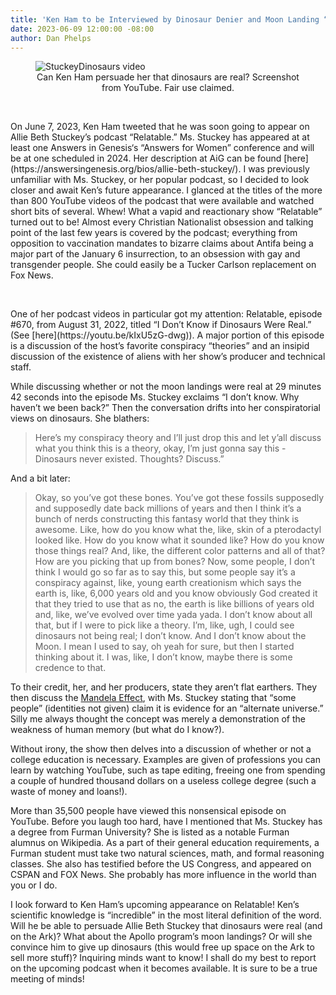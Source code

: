 ```yaml
---
title: 'Ken Ham to be Interviewed by Dinosaur Denier and Moon Landing “Skeptic” '
date: 2023-06-09 12:00:00 -08:00
author: Dan Phelps
---
```


<figure><img src="/uploads/2023/stuckey.jpg" alt="StuckeyDinosaurs video"/>
<figcaption><div align="center">Can Ken Ham persuade her that dinosaurs are real?  Screenshot from YouTube.  Fair use claimed.</div>
</figure>

<p>&nbsp;</p>
On June 7, 2023, Ken Ham tweeted that he was soon going to appear on Allie Beth Stuckey’s podcast “Relatable.” Ms. Stuckey has appeared  at at least one Answers in Genesis‘s “Answers for Women” conference and will be at one scheduled in 2024. Her description at AiG can be found [here](https://answersingenesis.org/bios/allie-beth-stuckey/). I was previously unfamiliar with Ms. Stuckey, or her popular podcast, so I decided to look closer and await Ken’s future appearance. I glanced at the titles of the more than 800 YouTube videos of the podcast that were available and watched short bits of several. Whew! What a vapid and reactionary show “Relatable” turned out to be! Almost every Christian Nationalist obsession and talking point of the last few years is covered by the podcast; everything from opposition to vaccination mandates to bizarre claims about Antifa being a major part of the January 6 insurrection, to an obsession with gay and transgender people. She could easily be a Tucker Carlson replacement on Fox News.

<p>&nbsp;</p>
One of her podcast videos in particular got my attention: Relatable, episode #670, from August 31, 2022, titled “I Don’t Know if Dinosaurs Were Real.” (See [here](https://youtu.be/kIxU5zG-dwg)). A major portion of this episode is a discussion of the host’s favorite conspiracy “theories” and an insipid discussion of the existence of aliens with her show’s producer and technical staff. 

While discussing whether or not the moon landings were real at 29 minutes 42 seconds into the episode Ms. Stuckey exclaims “I don’t know. Why haven’t we been back?” Then the conversation drifts into her conspiratorial views on dinosaurs. She blathers:

> Here’s my conspiracy theory and I’ll just drop this and let y’all discuss what you think this is a theory, okay, I’m just gonna say this - Dinosaurs never existed. Thoughts? Discuss.” 

<!--more-->

And a bit later:

> Okay, so you’ve got these bones. You’ve got these fossils supposedly and supposedly date back millions of years and then I think it’s a bunch of nerds constructing this fantasy world that they think is awesome. Like, how do you know what the, like, skin of a pterodactyl looked like. How do you know what it sounded like? How do you know those things real? And, like, the different color patterns and all of that? How are you picking that up from bones? Now, some people, I don’t think I would go so far as to say this, but some people say it’s a conspiracy against, like, young earth creationism which says the earth is, like, 6,000 years old and you know obviously God created it that they tried to use that as no, the earth is like billions of years old and, like, we’ve evolved over time yada yada. I don’t know about all that, but if I were to pick like a theory. I’m, like, ugh, I could see dinosaurs not being real; I don’t know. And I don’t know about the Moon. I mean I used to say, oh yeah for sure, but then I started thinking about it. I was, like, I don’t know, maybe there is some credence to that. 

To their credit, her, and her producers, state they aren’t flat earthers. They then discuss the [Mandela Effect](https://en.wikipedia.org/wiki/False_memory#Mandela_effect), with Ms. Stuckey stating that “some people” (identities not given) claim it is evidence for an “alternate universe.” Silly me always thought the concept was merely a demonstration of the weakness of human memory (but what do I know?).

Without irony, the show then delves into a discussion of whether or not a college education is necessary. Examples are given of professions you can learn by watching YouTube, such as tape editing, freeing one from spending a couple of hundred thousand dollars on a useless college degree (such a waste of money and loans!).

More than 35,500 people have viewed this nonsensical episode on YouTube. Before you laugh too hard, have I mentioned that Ms. Stuckey has a degree from Furman University? She is listed as a notable Furman alumnus on Wikipedia. As a part of their general education requirements, a Furman student must take two natural sciences, math, and formal reasoning classes. She also has testified before the US Congress, and appeared on CSPAN and FOX News. She probably has more influence in the world than you or I do.

I look forward to Ken Ham’s upcoming appearance on Relatable! Ken’s scientific knowledge is “incredible” in the most literal definition of the word. Will he be able to persuade Allie Beth Stuckey that dinosaurs were real (and on the Ark)? What about the Apollo program’s moon landings? Or will she convince him to give up dinosaurs (this would free up space on the Ark to sell more stuff)? Inquiring minds want to know! I shall do my best to report on the upcoming podcast when it becomes available. It is sure to be a true meeting of minds!

